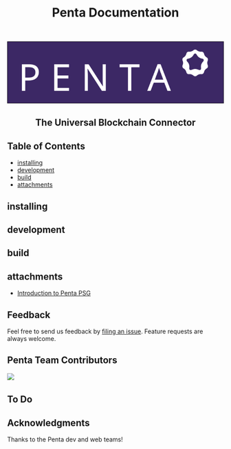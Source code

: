 <h1 align="center"> Penta Documentation </h1> <br>
<p align="center">
  <a href="https://penta.global/">
    <img alt="Penta Global" title="Penta Documentation" src="assets/svg/logo-3x.svg">
  </a>
</p>

<h2 align="center">
  The Universal Blockchain Connector
</h2>

## Table of Contents

* [installing](#installing)
* [development](#development)
* [build](#build)
* [attachments](#attachments)

<!-- END doctoc generated TOC please keep comment here to allow auto update -->

## installing


## development


## build

## attachments
* [Introduction to Penta PSG](assets/pdf/Penta_PSG.pdf)


## Feedback

Feel free to send us feedback by [filing an issue](https://github.com/pentaglobal/documentation/issues/new). Feature requests are always welcome.

## Penta Team Contributors

<a href="https://github.com/mark0725" target="_blank"><img src="https://avatars3.githubusercontent.com/u/3497067?v=4" width="100"></a>

## To Do


## Acknowledgments

Thanks to the Penta dev and web teams!
